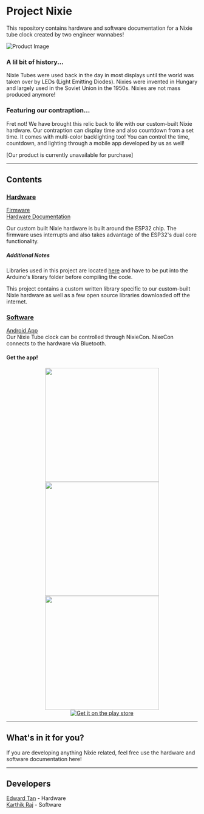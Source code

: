 # Project Nixie
This repository contains hardware and software documentation for a Nixie tube clock created by two engineer wannabes! <br>

![Product Image](https://drive.google.com/uc?export=view&id=1ISCZ87VOQUT8qHJg4DFFtxaFQR4g-VNW)

### A lil bit of history...
Nixie Tubes were used back in the day in most displays until the world was taken over by LEDs (Light Emitting Diodes). Nixies were invented in Hungary and largely used in the Soviet Union in the 1950s. Nixies are not mass produced anymore! <br>

### Featuring our contraption...
Fret not! We have brought this relic back to life with our custom-built Nixie hardware. Our contraption can display time and also countdown from a set time. It comes with multi-color backlighting too! You can control the time, countdown, and lighting through a mobile app developed by us as well! <br>

[Our product is currently unavailable for purchase] <br>

___

## Contents
### [Hardware]() 
[Firmware]() <br>
[Hardware Documentation]() <br>

Our custom built Nixie hardware is built around the ESP32 chip. The firmware uses interrupts and also takes advantage of the ESP32's dual core functionality. <br>

##### Additional Notes
Libraries used in this project are located [here]() and have to be put into the Arduino's library folder before compiling the code. <br>

This project contains a custom written library specific to our custom-built Nixie hardware as well as a few open source libraries downloaded off the internet.

### [Software]() <br>
[Android App]() <br>
Our Nixie Tube clock can be controlled through NixieCon. NixeCon connects to the hardware via Bluetooth.

#### Get the app!
<div align="center">
	<div class="clearfix">
	  <div class="img-container">
		<img src="https://drive.google.com/uc?export=view&id=1HyYBXJ0fQLPbphzMWAkY_Zig-mV50mGT" height="300"> 
		<img src="https://drive.google.com/uc?export=view&id=1I7a_C3IQ5gpD9yG2XNPnXy6p5Sw_wXa3" height="300"> 
		<img src="https://drive.google.com/uc?export=view&id=1HyexAPifqvR2obPhjKel27XPyoyMqOuk" height="300">
      </div>
	</div>
	<div>
		<a href="https://play.google.com/store/apps/details?id=com.raj.projectnixiev3">
			<img src="https://drive.google.com/uc?export=view&id=1hqWEkSeNjhhtVZcWNqooTvevPk3sEfvX" alt="Get it on the play store" class="center">
		</a>
	</div>
</div>

___ 

## What's in it for you? <br>
If you are developing anything Nixie related, feel free use the hardware and software documentation here!

___ 

## Developers
[Edward Tan](https://github.com/edward62740) - Hardware <br>
[Karthik Raj](https://github.com/devKarthikRaj) - Software